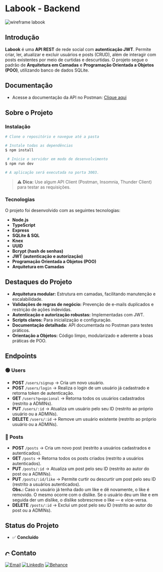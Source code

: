 # Labook - Backend

![wireframe labook](https://user-images.githubusercontent.com/29845719/216036534-2b3dfb48-7782-411a-bffd-36245b78594e.png)

## Introdução

**Labook** é uma **API REST** de rede social com **autenticação JWT**. Permite criar, ler, atualizar e excluir usuários e posts (CRUD), além de interagir com posts existentes por meio de curtidas e descurtidas. O projeto segue o padrão de **Arquitetura em Camadas** e **Programação Orientada a Objetos (POO)**, utilizando banco de dados SQLite.

## Documentação

- Acesse a documentação da API no Postman: [Clique aqui](https://documenter.getpostman.com/view/25826545/2s93eYUBv6)

## Sobre o Projeto

### Instalação

```bash
# Clone o repositório e navegue até a pasta

# Instale todas as dependências
$ npm install

 # Inicie o servidor em modo de desenvolvimento
$ npm run dev

# A aplicação será executada na porta 3003.
```
> ⚠️ **Dica:** Use algum API Client (Postman, Insomnia, Thunder Client) para testar as requisições.


### Tecnologias

O projeto foi desenvolvido com as seguintes tecnologias:

- **Node.js**
- **TypeScript**
- **Express**
- **SQLite & SQL**
- **Knex**
- **UUID**
- **Bcrypt (hash de senhas)**
- **JWT (autenticação e autorização)**
- **Programação Orientada a Objetos (POO)**
- **Arquitetura em Camadas**

## Destaques do Projeto

- **Arquitetura modular:** Estrutura em camadas, facilitando manutenção e escalabilidade.
- **Validações de regras de negócio:** Prevenção de e-mails duplicados e restrição de ações indevidas.
- **Autenticação e autorização robustas:** Implementadas com JWT.
- **Scripts claros:** Para inicialização e configuração.
- **Documentação detalhada:** API documentada no Postman para testes práticos.
- **Orientação a Objetos:** Código limpo, modularizado e aderente a boas práticas de POO.

## Endpoints

### 🟢 **Users**
- **POST** `/users/signup` → Cria um novo usuário.
- **POST** `/users/login` → Realiza o login de um usuário já cadastrado e retorna token de autenticação.
- **GET** `/users?q=opcional` → Retorna todos os usuários cadastrados (restrito a ADMINs).
- **PUT** `/users/:id` → Atualiza um usuário pelo seu ID (restrito ao próprio usuário ou a ADMINs).
- **DELETE** `/users/:id` → Remove um usuário existente (restrito ao próprio usuário ou a ADMINs).

### 🔵 **Posts**
- **POST** `/posts` → Cria um novo post (restrito a usuários cadastrados e autenticados).
- **GET** `/posts` → Retorna todos os posts criados (restrito a usuários autenticados).
- **PUT** `/posts/:id` → Atualiza um post pelo seu ID (restrito ao autor do post ou a ADMINs).
- **PUT** `/posts/:id/like` → Permite curtir ou descurtir um post pelo seu ID (restrito a usuários autenticados).  
  **Obs.:** Caso o usuário já tenha dado um like e dê novamente, o like é removido. O mesmo ocorre com o dislike. Se o usuário deu um like e em seguida der um dislike, o dislike sobrescreve o like — e vice-versa.
- **DELETE** `/posts/:id` → Exclui um post pelo seu ID (restrito ao autor do post ou a ADMINs).


## Status do Projeto

- ✅ **Concluído**

## <img alt="Coração Roxo" height="15" src="https://github.com/suuzanemoura/suuzanemoura/assets/104701271/ce158244-38f2-4162-b0a4-24b1cfa66ef8"> **Contato**  
[![Email](https://img.shields.io/badge/-Gmail-EBE2F1?style=for-the-badge&logo=gmail&logoColor=460C68)](mailto:suuzanemoura@gmail.com)
[![LinkedIn](https://img.shields.io/badge/LinkedIn-EBE2F1?style=for-the-badge&logo=linkedin&logoColor=460C68)](https://www.linkedin.com/in/suuzanemoura)
[![Behance](https://img.shields.io/badge/-Behance-EBE2F1?style=for-the-badge&logo=behance&logoColor=460C68)](https://www.behance.net/suzanemoura)
